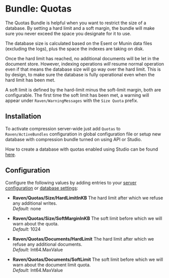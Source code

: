 ﻿# Bundle: Quotas

The Quotas Bundle is helpful when you want to restrict the size of a database. By setting a hard limit and a soft margin, the bundle will make sure you never exceed the space you designate for it to use.

The database size is calculated based on the Esent or Munin data files (excluding the logs), plus the space the indexes are taking on disk.

Once the hard limit has reached, no additional documents will be let in the document store. However, indexing operations _will_ resume normal operation even if that means the database size will go way over the hard limit. This is by design, to make sure the database is fully operational even when the hard limit has been met.

A soft limit is defined by the hard-limit minus the soft-limit margin, both are configurable. The first time the soft limit has been met, a warning will appear under `Raven/WarningMessages` with the `Size Quota` prefix.

## Installation

To activate compression server-wide just add `Quotas` to `Raven/ActiveBundles` configuration in global configuration file or setup new database with compression bundle turned on using API or Studio.

How to create a database with quotas enabled using Studio can be found [here](../../../studio/bundles/quotas).

## Configuration

Configure the following values by adding entries to your [server configuration](../../administration/configuration) or [database settings](../../multiple-databases):

* **Raven/Quotas/Size/HardLimitInKB**
	The hard limit after which we refuse any additional writes.   
	_Default:_ none

* **Raven/Quotas/Size/SoftMarginInKB**
	The soft limit before which we will warn about the quota.   
	_Default:_ 1024

* **Raven/Quotas/Documents/HardLimit**
	The hard limit after which we refuse any additional documents.   
	_Default:_ Int64.MaxValue

* **Raven/Quotas/Documents/SoftLimit**
	The soft limit before which we will warn about the document limit quota.   
	_Default:_ Int64.MaxValue
